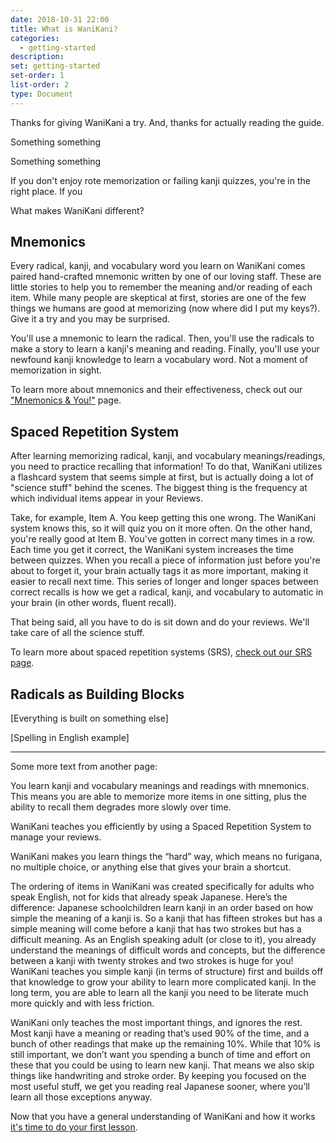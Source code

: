 ```yaml
---
date: 2018-10-31 22:00
title: What is WaniKani?
categories:
  - getting-started
description:
set: getting-started
set-order: 1
list-order: 2
type: Document
---
```


Thanks for giving WaniKani a try. And, thanks for actually reading the guide.

Something something

Something something

If you don't enjoy rote memorization or failing kanji quizzes, you're in the right place. If you



What makes WaniKani different?

## Mnemonics

Every radical, kanji, and vocabulary word you learn on WaniKani comes paired hand-crafted mnemonic written by one of our loving staff. These are little stories to help you to remember the meaning and/or reading of each item. While many people are skeptical at first, stories are one of the few things we humans are good at memorizing (now where did I put my keys?). Give it a try and you may be surprised.

You'll use a mnemonic to learn the radical. Then, you'll use the radicals to make a story to learn a kanji's meaning and reading. Finally, you'll use your newfound kanji knowledge to learn a vocabulary word. Not a moment of memorization in sight.

To learn more about mnemonics and their effectiveness, check out our ["Mnemonics & You!"](#) page.

## Spaced Repetition System

After learning memorizing radical, kanji, and vocabulary meanings/readings, you need to practice recalling that information! To do that, WaniKani utilizes a flashcard system that seems simple at first, but is actually doing a lot of "science stuff" behind the scenes. The biggest thing is the frequency at which individual items appear in your Reviews.

Take, for example, Item A. You keep getting this one wrong. The WaniKani system knows this, so it will quiz you on it more often. On the other hand, you're really good at Item B. You've gotten in correct many times in a row. Each time you get it correct, the WaniKani system increases the time between quizzes. When you recall a piece of information just before you're about to forget it, your brain actually tags it as more important, making it easier to recall next time. This series of longer and longer spaces between correct recalls is how we get a radical, kanji, and vocabulary to automatic in your brain (in other words, fluent recall).

That being said, all you have to do is sit down and do your reviews. We'll take care of all the science stuff.

To learn more about spaced repetition systems (SRS), [check out our SRS page](#).

## Radicals as Building Blocks

[Everything is built on something else]

[Spelling in English example]

---

Some more text from another page:

You learn kanji and vocabulary meanings and readings with mnemonics. This means you are able to memorize more items in one sitting, plus the ability to recall them degrades more slowly over time.

WaniKani teaches you efficiently by using a Spaced Repetition System to manage your reviews.

WaniKani makes you learn things the “hard” way, which means no furigana, no multiple choice, or anything else that gives your brain a shortcut.

The ordering of items in WaniKani was created specifically for adults who speak English, not for kids that already speak Japanese. Here’s the difference: Japanese schoolchildren learn kanji in an order based on how simple the meaning of a kanji is. So a kanji that has fifteen strokes but has a simple meaning will come before a kanji that has two strokes but has a difficult meaning. As an English speaking adult (or close to it), you already understand the meanings of difficult words and concepts, but the difference between a kanji with twenty strokes and two strokes is huge for you! WaniKani teaches you simple kanji (in terms of structure) first and builds off that knowledge to grow your ability to learn more complicated kanji. In the long term, you are able to learn all the kanji you need to be literate much more quickly and with less friction.

WaniKani only teaches the most important things, and ignores the rest. Most kanji have a meaning or reading that’s used 90% of the time, and a bunch of other readings that make up the remaining 10%. While that 10% is still important, we don’t want you spending a bunch of time and effort on these that you could be using to learn new kanji. That means we also skip things like handwriting and stroke order. By keeping you focused on the most useful stuff, we get you reading real Japanese sooner, where you’ll learn all those exceptions anyway.

Now that you have a general understanding of WaniKani and how it works [it's time to do your first lesson](/1.%20getting%20started/first-lessons/).
